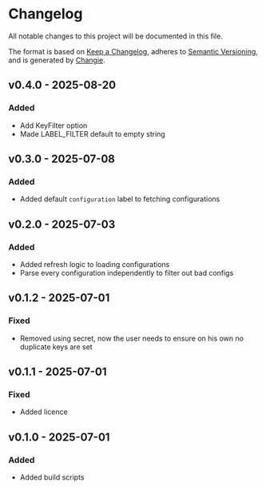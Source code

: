 # Changelog
All notable changes to this project will be documented in this file.

The format is based on [Keep a Changelog](https://keepachangelog.com/en/1.0.0/),
adheres to [Semantic Versioning](https://semver.org/spec/v2.0.0.html),
and is generated by [Changie](https://github.com/miniscruff/changie).


## v0.4.0 - 2025-08-20
### Added
* Add KeyFilter option
* Made LABEL_FILTER default to empty string

## v0.3.0 - 2025-07-08
### Added
* Added default `configuration` label to fetching configurations

## v0.2.0 - 2025-07-03
### Added
* Added refresh logic to loading configurations
* Parse every configuration independently to filter out bad configs

## v0.1.2 - 2025-07-01
### Fixed
* Removed using secret, now the user needs to ensure on his own no duplicate keys are set

## v0.1.1 - 2025-07-01
### Fixed
* Added licence

## v0.1.0 - 2025-07-01
### Added
* Added build scripts

